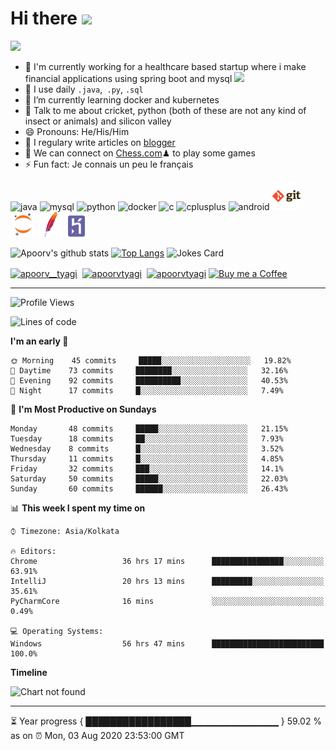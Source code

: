 # Hi there <img src="https://github.com/TheDudeThatCode/TheDudeThatCode/blob/master/Assets/Hi.gif" width="29px"> 
![](https://camo.githubusercontent.com/992babdffd8c74a1502de375fbdf7e4d54773242/68747470733a2f2f6d656469612e67697068792e636f6d2f6d656469612f53576f536b4e36447854737a71494b4571762f67697068792e676966)
- 🏦 I'm currently working for a healthcare based startup where i make financial applications using spring boot and mysql 
      <img src="https://media.giphy.com/media/WUlplcMpOCEmTGBtBW/giphy.gif" width="30">
- 🤔 I use daily ```.java```,``` .py```, ```.sql```
- 🌱 I’m currently learning docker and kubernetes
- 💬 Talk to me about cricket, python (both of these are not any kind of insect or animals) and silicon valley
- 😄 Pronouns: He/His/Him
- 📝 I regulary write articles on [blogger](https://apoorvtyagi133.blogspot.com/)
- 👯 We can connect on [Chess.com](https://www.chess.com/member/sweetxcyanide)♟ to play some games
- ⚡ Fun fact: Je connais un peu le français


<p align="left">
<img src="https://devicons.github.io/devicon/devicon.git/icons/java/java-original-wordmark.svg" alt="java" width="55" height="55"/> 
<img src="https://devicons.github.io/devicon/devicon.git/icons/mysql/mysql-original-wordmark.svg" alt="mysql" width="55" height="60"/> 
<img src="https://devicons.github.io/devicon/devicon.git/icons/python/python-original-wordmark.svg" alt="python" width="60" height="60"/>
<img src="https://devicons.github.io/devicon/devicon.git/icons/docker/docker-original-wordmark.svg" alt="docker" width="45" height="40"/> 
<img src="https://devicons.github.io/devicon/devicon.git/icons/c/c-original.svg" alt="c" width="40" height="40"/> 
<img src="https://devicons.github.io/devicon/devicon.git/icons/cplusplus/cplusplus-original.svg" alt="cplusplus" width="40" height="40"/> 
<img src="https://devicons.github.io/devicon/devicon.git/icons/android/android-original-wordmark.svg" alt="android" width="40" height="40"/>
<img src="https://raw.githubusercontent.com/github/explore/80688e429a7d4ef2fca1e82350fe8e3517d3494d/topics/git/git.png" alt="GIT" width="45" height="45"/> 
<img src="https://raw.githubusercontent.com/github/explore/80688e429a7d4ef2fca1e82350fe8e3517d3494d/topics/jupyter-notebook/jupyter-notebook.png" alt="IPYNB" width="40" height="40"/> 
<img src="https://raw.githubusercontent.com/github/explore/80688e429a7d4ef2fca1e82350fe8e3517d3494d/topics/maven/maven.png" alt="MAVEN" width="40" height="40"/>
<img src="https://raw.githubusercontent.com/devicons/devicon/master/icons/heroku/heroku-plain.svg" alt="HEROKU" width="35" height="35"/> 
</p>


![Apoorv's github stats](https://github-readme-stats.vercel.app/api?username=apoorvtyagi&show_icons=true&title_color=ffc857&icon_color=8ac926&text_color=daf7dc&bg_color=151515&hide=["stars"])
[![Top Langs](https://github-readme-stats.vercel.app/api/top-langs/?username=apoorvtyagi&layout=compact&text_color=daf7dc&bg_color=151515)](https://github.com/anuraghazra/github-readme-stats)
<img src="https://readme-jokes.vercel.app/api" alt="Jokes Card" />

<a href="https://twitter.com/apoorv__tyagi" target="blank"><img align="center" src="https://cdn.jsdelivr.net/npm/simple-icons@3.0.1/icons/twitter.svg" alt="apoorv__tyagi" height="20" width="20" /></a>&nbsp;
<a href="https://linkedin.com/in/apoorvtyagi" target="blank"><img align="center" src="https://cdn.jsdelivr.net/npm/simple-icons@3.0.1/icons/linkedin.svg" alt="apoorvtyagi" height="20" width="20" /></a>&nbsp;
<a href="https://medium.com/@apoorvtyagi" target="blank"><img align="center" src="https://cdn.jsdelivr.net/npm/simple-icons@3.0.1/icons/medium.svg" alt="apoorvtyagi" height="20" width="20" /></a>
<a href="https://www.buymeacoffee.com/apoorvtyagi"><img align="center" alt="Buy me a Coffee" width="22px" src="https://cdn.jsdelivr.net/npm/simple-icons@3.0.1/icons/buymeacoffee.svg" /></a>

---
<!--START_SECTION:activity-->
<!--END_SECTION:activity-->

<!--START_SECTION:waka-->
![Profile Views](http://img.shields.io/badge/Profile%20Views-890-blue)

![Lines of code](https://img.shields.io/badge/From%20Hello%20World%20I've%20written-334001%20Lines%20of%20code-blue)

**I'm an early 🐤** 

```text
🌞 Morning    45 commits     █████░░░░░░░░░░░░░░░░░░░░   19.82% 
🌆 Daytime    73 commits     ████████░░░░░░░░░░░░░░░░░   32.16% 
🌃 Evening    92 commits     ██████████░░░░░░░░░░░░░░░   40.53% 
🌙 Night      17 commits     █░░░░░░░░░░░░░░░░░░░░░░░░   7.49%

```
📅 **I'm Most Productive on Sundays** 

```text
Monday       48 commits     █████░░░░░░░░░░░░░░░░░░░░   21.15% 
Tuesday      18 commits     ██░░░░░░░░░░░░░░░░░░░░░░░   7.93% 
Wednesday    8 commits      █░░░░░░░░░░░░░░░░░░░░░░░░   3.52% 
Thursday     11 commits     █░░░░░░░░░░░░░░░░░░░░░░░░   4.85% 
Friday       32 commits     ███░░░░░░░░░░░░░░░░░░░░░░   14.1% 
Saturday     50 commits     █████░░░░░░░░░░░░░░░░░░░░   22.03% 
Sunday       60 commits     ██████░░░░░░░░░░░░░░░░░░░   26.43%

```


📊 **This week I spent my time on** 

```text
⌚︎ Timezone: Asia/Kolkata

🔥 Editors: 
Chrome                   36 hrs 17 mins      ████████████████░░░░░░░░░   63.91% 
IntelliJ                 20 hrs 13 mins      █████████░░░░░░░░░░░░░░░░   35.61% 
PyCharmCore              16 mins             ░░░░░░░░░░░░░░░░░░░░░░░░░   0.49%

💻 Operating Systems: 
Windows                  56 hrs 47 mins      █████████████████████████   100.0%

```

**Timeline**

![Chart not found](https://github.com/ApoorvTyagi/ApoorvTyagi/blob/master/charts/bar_graph.png) 


<!--END_SECTION:waka-->
---
⏳ Year progress { █████████████████▁▁▁▁▁▁▁▁▁▁▁▁▁ } 59.02 % as on ⏰ Mon, 03 Aug 2020 23:53:00 GMT

